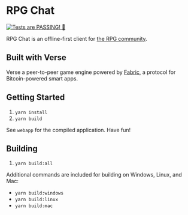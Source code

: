 RPG Chat
========
[![Tests are PASSING! 🚀][test-status-badge]][test-status-home]

RPG Chat is an offline-first client for [the RPG community][rpg].

## Built with Verse
Verse a peer-to-peer game engine powered by [Fabric][fabric], a protocol for
Bitcoin-powered smart apps.

## Getting Started

1. `yarn install`
2. `yarn build`

See `webapp` for the compiled application.  Have fun!

## Building

1. `yarn build:all`

Additional commands are included for building on Windows, Linux, and Mac:

- `yarn build:windows`
- `yarn build:linux`
- `yarn build:mac`

[fabric]: https://fabric.pub
[rpg]: https://www.roleplaygateway.com
[test-status-badge]: https://img.shields.io/travis/RolePlayGateway/chat.verse.im.svg?branch=master&style=flat-square
[test-status-home]: https://travis-ci.org/RolePlayGateway/chat.verse.im
[verse]: https://verse.im
